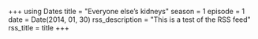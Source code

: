+++
using Dates
title = "Everyone else’s kidneys"
season = 1
episode = 1
date = Date(2014, 01, 30)
rss_description = "This is a test of the RSS feed"
rss_title = title
+++
